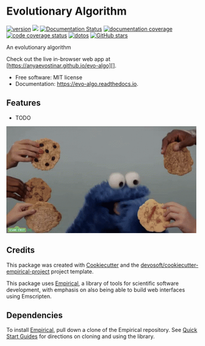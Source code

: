 
# Evolutionary Algorithm


[![version](https://img.shields.io/endpoint?url=https%3A%2F%2Fanyaevostinar.github.io%2Fevo-algo%2Fversion-badge.json)](https://github.com/anyaevostinar/evo-algo/releases)
[![](https://img.shields.io/travis/anyaevostinar/evo-algo.svg)](https://travis-ci.com/anyaevostinar/evo-algo)
[![Documentation Status](https://readthedocs.org/projects/evo-algo/badge/?version=latest)](https://evo-algo.readthedocs.io/en/latest/?badge=latest)
[![documentation coverage](https://img.shields.io/endpoint?url=https%3A%2F%2Fanyaevostinar.github.io%2Fevo-algo%2Fdocumentation-coverage-badge.json)](https://evo-algo.readthedocs.io/en/latest/)
[![code coverage status](https://codecov.io/gh/anyaevostinar/evo-algo/branch/master/graph/badge.svg)](https://codecov.io/gh/anyaevostinar/evo-algo)
[![dotos](https://img.shields.io/endpoint?url=https%3A%2F%2Fanyaevostinar.com%2Fevo-algo%2Fdoto-badge.json)](https://github.com/anyaevostinar/evo-algo/search?q=todo+OR+fixme&type=)
[![GitHub stars](https://img.shields.io/github/stars/anyaevostinar/evo-algo.svg?style=flat-square&logo=github&label=Stars&logoColor=white)](https://github.com/anyaevostinar/evo-algo)

An evolutionary algorithm

Check out the live in-browser web app at [https://anyaevostinar.github.io/evo-algo][].


-   Free software: MIT license
-   Documentation: <https://evo-algo.readthedocs.io>. 

## Features

-   TODO

![cookie monster example](docs/assets/cookie.gif)

## Credits

This package was created with [Cookiecutter][] and the [devosoft/cookiecutter-empirical-project][] project template.

This package uses [Empirical](https://github.com/devosoft/Empirical#readme), a library of tools for scientific software development, with emphasis on also being able to build web interfaces using Emscripten.

## Dependencies

To install [Empirical](https://github.com/devosoft/Empirical), pull down a clone of the Empirical repository.  See [Quick Start Guides](https://empirical.readthedocs.io/en/latest/QuickStartGuides) for directions on cloning and using the library.


  [https://anyaevostinar.github.io/evo-algo]:
    https://anyaevostinar.github.io/evo-algo
  [Cookiecutter]: https://github.com/audreyr/cookiecutter
  [devosoft/cookiecutter-empirical-project]: https://github.com/devosoft/cookiecutter-empirical-project
